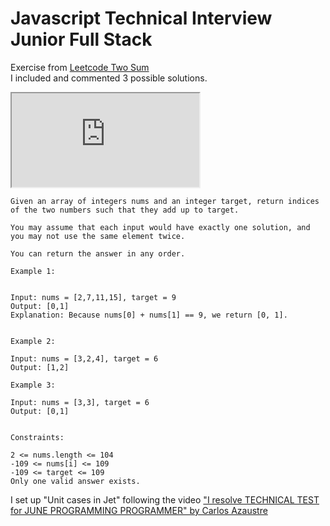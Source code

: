 # Javascript Technical Interview Junior Full Stack
Exercise from <a href="https://leetcode.com/problems/two-sum/">Leetcode Two Sum</a><br>
I included and commented 3 possible solutions.
<iframe src="https://codepen.io/javideas/pen/zYLdwOQ" title="description"></iframe>

```
Given an array of integers nums and an integer target, return indices of the two numbers such that they add up to target.

You may assume that each input would have exactly one solution, and you may not use the same element twice.

You can return the answer in any order.

Example 1:


Input: nums = [2,7,11,15], target = 9
Output: [0,1]
Explanation: Because nums[0] + nums[1] == 9, we return [0, 1].


Example 2:

Input: nums = [3,2,4], target = 6
Output: [1,2]

Example 3:

Input: nums = [3,3], target = 6
Output: [0,1]


Constraints:

2 <= nums.length <= 104
-109 <= nums[i] <= 109
-109 <= target <= 109
Only one valid answer exists.
```
I set up "Unit cases in Jet" following the video <a href="https://www.youtube.com/watch?v=I27ZJU2_-Og">"I resolve TECHNICAL TEST for JUNE PROGRAMMING PROGRAMMER" by Carlos Azaustre</a>
